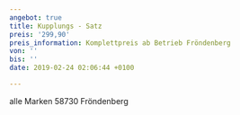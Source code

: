 ```yaml
---
angebot: true
title: Kupplungs - Satz
preis: '299,90'
preis_information: Komplettpreis ab Betrieb Fröndenberg
von: ''
bis: ''
date: 2019-02-24 02:06:44 +0100

---
```

alle Marken 58730 Fröndenberg